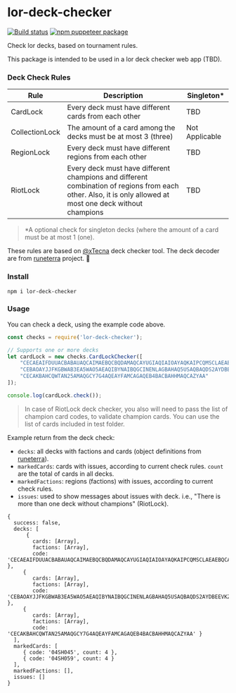 # lor-deck-checker
[![Build status](https://github.com/williamhk2/lor-deck-checker/workflows/Tests/badge.svg)](https://github.com/williamhk2/lor-deck-checker/actions?query=workflow%3ATests)
[![npm puppeteer package](https://img.shields.io/npm/v/lor-deck-checker.svg)](https://npmjs.org/package/lor-deck-checker)

Check lor decks, based on tournament rules.

This package is intended to be used in a lor deck checker web app (TBD).

### Deck Check Rules 

Rule | Description | Singleton*
--- | --- | ---
CardLock | Every deck must have different cards from each other | TBD
CollectionLock | The amount of a card among the decks must be at most 3 (three) | Not Applicable
RegionLock | Every deck must have different regions from each other | TBD
RiotLock | Every deck must have different champions and different combination of regions from each other. Also, it is only allowed at most one deck without champions | TBD

> *A optional check for singleton decks (where the amount of a card must be at most 1 (one).

These rules are based on [@xTecna](https://github.com/xTecna/lor-deck-checker) deck checker tool. The deck decoder are from [runeterra](https://github.com/SwitchbladeBot/runeterra) project. :purple_heart:

### Install

`npm i lor-deck-checker`

### Usage

You can check a deck, using the example code above.

```javascript
const checks = require('lor-deck-checker');

// Supports one or more decks
let cardLock = new checks.CardLockChecker([
    "CECAEAIFDUUACBABAUAQCAIMAEBQCBQDAMAQCAYUGIAQIAIOAYAQKAIPCQMSCLAEAEBQCAQCAECRGNQBAQAQMAIBAEVA",
    "CEBAOAYJJFKGBWAB3EA5WAO5AEAQIBYNAIBQGCINENLAGBAHAQ5USAQBAQDS2AYDBEEVKZA",
    "CECAKBAHCQWTAN25AMAQGCY7G4AQEAYFAMCAGAQEB4BACBAHHMAQCAZYAA"
]);

console.log(cardLock.check());
```

> In case of RiotLock deck checker, you also will need to pass the list of champion card codes, to validate champion cards. You can use the list of cards included in test folder.

Example return from the deck check:

- `decks`: all decks with factions and cards (object definitions from [runeterra](https://github.com/SwitchbladeBot/runeterra)).
- `markedCards`: cards with issues, according to current check rules. `count` are the total of cards in all decks.
- `markedFactions`: regions (factions) with issues, according to current check rules.
- `issues`: used to show messages about issues with deck. i.e., "There is more than one deck without champions" (RiotLock).

```
{ 
  success: false,
  decks: [ 
      { 
        cards: [Array], 
        factions: [Array],
        code: 'CECAEAIFDUUACBABAUAQCAIMAEBQCBQDAMAQCAYUGIAQIAIOAYAQKAIPCQMSCLAEAEBQCAQCAECRGNQBAQAQMAIBAEVA' },
     { 
        cards: [Array],
        factions: [Array],
        code: 'CEBAOAYJJFKGBWAB3EA5WAO5AEAQIBYNAIBQGCINENLAGBAHAQ5USAQBAQDS2AYDBEEVKZA' },
     { 
        cards: [Array],
        factions: [Array],
        code: 'CECAKBAHCQWTAN25AMAQGCY7G4AQEAYFAMCAGAQEB4BACBAHHMAQCAZYAA' } 
  ],
  markedCards: [ 
     { code: '04SH045', count: 4 },
     { code: '04SH059', count: 4 } 
  ],
  markedFactions: [],
  issues: [] 
}
```
